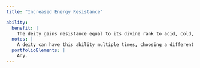 ```yaml
---
title: "Increased Energy Resistance"

ability:
  benefit: |
    The deity gains resistance equal to its divine rank to acid, cold, electricity, fire, or sonic energy.
  notes: |
    A deity can have this ability multiple times, choosing a different form of energy each time. The deity also can have this ability more than once for a single type of energy. When applied to an energy type that the deity already resists, this ability increases the resistance by 10.
  portfolioElements: |
    Any.
---
```

